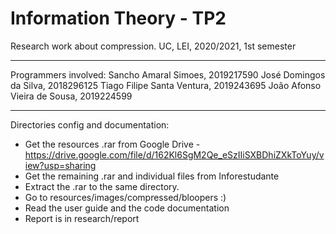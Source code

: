 # Information Theory - TP2
Research work about compression.
UC, LEI, 2020/2021, 1st semester

-----------------

Programmers involved:
Sancho Amaral Simoes, 2019217590
José Domingos da Silva, 2018296125
Tiago Filipe Santa Ventura, 2019243695
João Afonso Vieira de Sousa, 2019224599

-----------------

Directories config and documentation:

- Get the resources .rar from Google Drive - https://drive.google.com/file/d/162Kl6SgM2Qe_eSzIIiSXBDhiZXkToYuy/view?usp=sharing
- Get the remaining .rar and individual files from Inforestudante
- Extract the .rar to the same directory.
- Go to resources/images/compressed/bloopers :)
- Read the user guide and the code documentation
- Report is in research/report
 